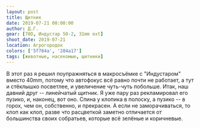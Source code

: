 ```yaml
---
layout: post
title: Щитник
date: 2019-07-21 00:00:00
author: Д.Г.
gear: [70D, Индустар 50-2, 31mm ext]
shoot_date: 2019-07-21
location: Агрогородок
colors: ['5f784a', '284a17']
tags: [животные, насекомые, щитники]
---
```

В этот раз я решил поупражняться в макросъёмке с "Индустаром" вместо 40mm, потому что автофокус всё равно почти не работает, а тут и стёклышко посветлее, и увеличение чуть-чуть побольше. Итак, наш давний друг -- линейчатый щитник. Я уже пару раз рекламировал его пузико, и, наконец, вот оно. Спина у клопика в полоску, а пузико -- в горох, чем он, собственно, и прекрасен. А если не заморачиваться, то клоп как клоп, разве что расцветкой заметно отличается от большинства своих собратьев, которые всё зелёные и коричневые.
